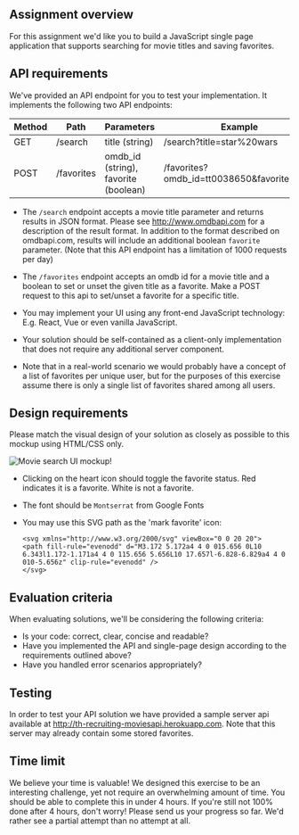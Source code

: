 ## Assignment overview

For this assignment we'd like you to build a JavaScript single page application that supports searching for movie titles and saving favorites.

## API requirements

We've provided an API endpoint for you to test your implementation. It implements the following two API endpoints:

| Method   | Path        | Parameters                           | Example                                      |
|----------|-------------|--------------------------------------|----------------------------------------------|
| GET      | /search     | title (string)                       | /search?title=star%20wars                    |
| POST     | /favorites  | omdb_id (string), favorite (boolean) | /favorites?omdb_id=tt0038650&favorite=false  |

* The `/search` endpoint accepts a movie title parameter and returns results in JSON format. Please see http://www.omdbapi.com for a description of the result format. In addition to the format described on omdbapi.com, results will include an additional boolean `favorite` parameter. (Note that this API endpoint has a limitation of 1000 requests per day)

* The `/favorites` endpoint accepts an omdb id for a movie title and a boolean to set or unset the given title as a favorite. Make a POST request to this api to set/unset a favorite for a specific title.  

* You may implement your UI using any front-end JavaScript technology: E.g. React, Vue or even vanilla JavaScript.

* Your solution should be self-contained as a client-only implementation that does not require any additional server component.

* Note that in a real-world scenario we would probably have a concept of a list of favorites per unique user, but for the purposes of this exercise assume there is only a single list of favorites shared among all users.


## Design requirements

Please match the visual design of your solution as closely as possible to this mockup using HTML/CSS only. 

![Movie search UI mockup!](./assets/uimockup.png "Movie search UI mockup")

* Clicking on the heart icon should toggle the favorite status. Red indicates it is a favorite. White is not a favorite.
* The font should be `Montserrat` from Google Fonts
* You may use this SVG path as the 'mark favorite' icon:

      <svg xmlns="http://www.w3.org/2000/svg" viewBox="0 0 20 20">
      <path fill-rule="evenodd" d="M3.172 5.172a4 4 0 015.656 0L10 6.343l1.172-1.171a4 4 0 115.656 5.656L10 17.657l-6.828-6.829a4 4 0 010-5.656z" clip-rule="evenodd" />
      </svg>



## Evaluation criteria

When evaluating solutions, we'll be considering the following criteria:

* Is your code: correct, clear, concise and readable?  
* Have you implemented the API and single-page design according to the requirements outlined above?
* Have you handled error scenarios appropriately?

## Testing

In order to test your API solution we have provided a sample server api available at http://th-recruiting-moviesapi.herokuapp.com. Note that this server may already contain some stored favorites.

## Time limit

We believe your time is valuable! We designed this exercise to be an interesting challenge, yet not require an overwhelming amount of time. You should be able to complete this in under 4 hours. If you're still not 100% done after 4 hours, don't worry! Please send us your progress so far. We'd rather see a partial attempt than no attempt at all.

